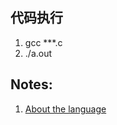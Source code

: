 ## 代码执行

1. gcc ***.c
2. ./a.out

## Notes:

1. [About the language](https://github.com/timqian/learning-c-and-data-structure/tree/master/language)
